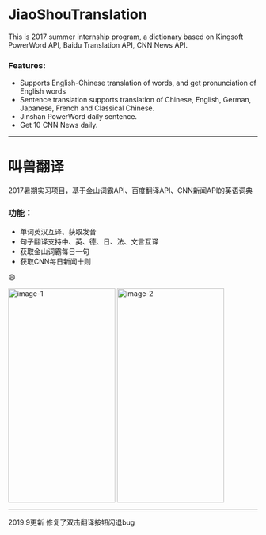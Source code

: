 # JiaoShouTranslation
This is 2017 summer internship program, a dictionary based on Kingsoft PowerWord API, Baidu Translation API, CNN News API.

### Features:
* Supports English-Chinese translation of words, and get pronunciation of English words
* Sentence translation supports translation of Chinese, English, German, Japanese, French and Classical Chinese.
* Jinshan PowerWord daily sentence.
* Get 10 CNN News daily.

---

# 叫兽翻译
2017暑期实习项目，基于金山词霸API、百度翻译API、CNN新闻API的英语词典

### 功能：
* 单词英汉互译、获取发音
* 句子翻译支持中、英、德、日、法、文言互译
* 获取金山词霸每日一句
* 获取CNN每日新闻十则

:smile:

<img src="https://github.com/forphan/pic/blob/master/JiaoShouTransaction/transla.jpg" width = "216" height = "432" alt="image-1" align=center />
<img src="https://github.com/forphan/pic/blob/master/JiaoShouTransaction/menu.jpg" width = "216" height = "432" alt="image-2" align=center />

---
2019.9更新 修复了双击翻译按钮闪退bug